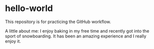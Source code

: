 # hello-world
This repository is for practicing the GitHub workflow.

A little about me: 
I enjoy baking in my free time and recently got into the sport of snowboarding. It has been an amazing experience and I really enjoy it. 
